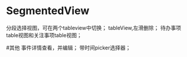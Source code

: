 # SegmentedView
分段选择视图，可在两个tableview中切换；
tableView,左滑删除；
待办事项table视图和关注事项table视图；

#其他
事件详情查看，并编辑；
带时间picker选择器；
